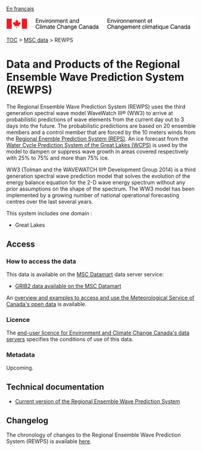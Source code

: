 [En français](readme_rewps_fr.md)

![ECCC logo](../../img_eccc-logo.png)

[TOC](../../readme_en.md) > [MSC data](../readme_en.md) > REWPS


# Data and Products of the Regional Ensemble Wave Prediction System (REWPS)

The Regional Ensemble Wave Prediction System (REWPS) uses the third generation spectral wave model WaveWatch III® (WW3) to arrive at probabilistic predictions of wave elements from the current day out to 3 days into the future. The probabilistic predictions are based on 20 ensemble members and a control member that are forced by the 10 meters winds from the [Regional Enemble Prediction System (REPS)](../nwp_reps/readme_reps_en.md). An ice forecast from the [Water Cycle Prediction System of the Great Lakes (WCPS)](../nwp_wcps/readme_wcps_en.md) is used by the model to dampen or suppress wave growth in areas covered respectively with 25% to 75% and more than 75% ice.

WW3 (Tolman and the WAVEWATCH III® Development Group 2014) is a third generation spectral wave prediction model that solves the evolution of the energy balance equation for the 2-D wave energy spectrum without any prior assumptions on the shape of the spectrum. The WW3 model has been implemented by a growing number of national operational forecasting centres over the last several years.

This system includes one domain :

* Great Lakes

## Access

### How to access the data

This data is available on the [MSC Datamart](../../msc-datamart/readme_en.md) data server service:

* [GRIB2 data available on the MSC Datamart](readme_rewps-datamart_en.md)

An [overview and examples to access and use the Meteorological Service of Canada's open data](../../usage/readme_en.md) is available.

### Licence

The [end-user licence for Environment and Climate Change Canada's data servers](../../licence/readme_en.md) specifies the conditions of use of this data.

### Metadata

Upcoming.

## Technical documentation

* [Current version of the Regional Ensemble Wave Prediction System](http://collaboration.cmc.ec.gc.ca/cmc/CMOI/product_guide/docs/tech_specifications/tech_specifications_REWPS_e.pdf)

## Changelog

The chronology of changes to the Regional Ensemble Wave Prediction System (REWPS) is available [here](changelog_rewps_en.md).
